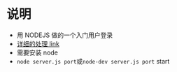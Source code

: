# 说明

- 用 NODEJS 做的一个入门用户登录
- [详细的处理 link](./动态服务器_loadmap.md)
- 需要安装 node
- `node server.js port`或`node-dev server.js port` start

